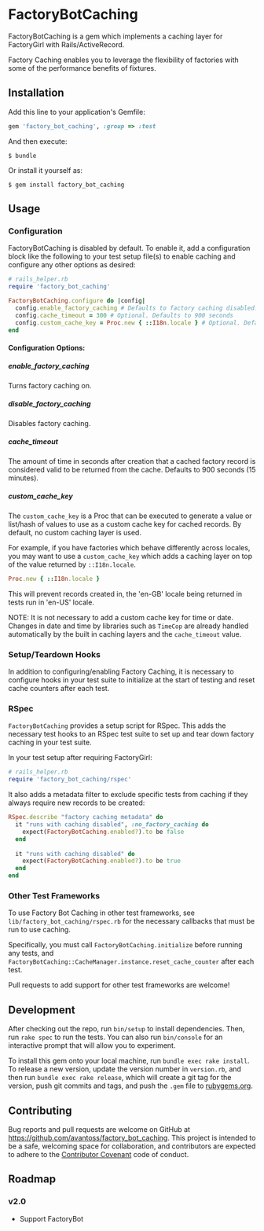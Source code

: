 # FactoryBotCaching

FactoryBotCaching is a gem which implements a caching layer for FactoryGirl with Rails/ActiveRecord.

Factory Caching enables you to leverage the flexibility of factories with some of the performance benefits
of fixtures. 

## Installation

Add this line to your application's Gemfile:

```ruby
gem 'factory_bot_caching', :group => :test
```

And then execute:

    $ bundle

Or install it yourself as:

    $ gem install factory_bot_caching

## Usage

### Configuration

FactoryBotCaching is disabled by default.  To enable it, add a configuration block like the following to your test 
setup file(s) to enable caching and configure any other options as desired:

```ruby
# rails_helper.rb 
require 'factory_bot_caching'

FactoryBotCaching.configure do |config|
  config.enable_factory_caching # Defaults to factory caching disabled.
  config.cache_timeout = 300 # Optional. Defaults to 900 seconds
  config.custom_cache_key = Proc.new { ::I18n.locale } # Optional. Defaults to nil / no custom caching layer.
end
```

#### Configuration Options:

##### enable_factory_caching

Turns factory caching on.

##### disable_factory_caching

Disables factory caching.

##### cache_timeout

The amount of time in seconds after creation that a cached factory record is considered valid to be returned from 
the cache. Defaults to 900 seconds (15 minutes).

##### custom_cache_key

The `custom_cache_key` is a Proc that can be executed to generate a value or list/hash of values to use as a custom
 cache key for cached records.  By default, no custom caching layer is used.
 
For example, if you have factories which behave differently across locales, you may want to use a `custom_cache_key` which
adds a caching layer on top of the value returned by `::I18n.locale`.

```ruby
Proc.new { ::I18n.locale }
```

This will prevent records created in, the 'en-GB' locale being returned in tests run in 'en-US' locale.

NOTE: It is not necessary to add a custom cache key for time or date.  Changes in date and time by libraries such as
`TimeCop` are already handled automatically by the built in caching layers and the `cache_timeout` value.

### Setup/Teardown Hooks

In addition to configuring/enabling Factory Caching, it is necessary to configure hooks in your test suite to initialize
at the start of testing and reset cache counters after each test.
 
### RSpec

`FactoryBotCaching` provides a setup script for RSpec. This adds the necessary test hooks to an RSpec test suite to set 
up and tear down factory caching in your test suite.

In your test setup after requiring FactoryGirl:

```ruby
# rails_helper.rb
require 'factory_bot_caching/rspec'
```

It also adds a metadata filter to exclude specific tests from caching if they always require new records to be created:

```ruby
RSpec.describe "factory caching metadata" do
  it "runs with caching disabled", :no_factory_caching do
    expect(FactoryBotCaching.enabled?).to be false
  end
  
  it "runs with caching disabled" do
    expect(FactoryBotCaching.enabled?).to be true
  end
end
```

### Other Test Frameworks

To use Factory Bot Caching in other test frameworks, see `lib/factory_bot_caching/rspec.rb` for the necessary callbacks
that must be run to use caching.

Specifically, you must call `FactoryBotCaching.initialize` before running any tests, and 
`FactoryBotCaching::CacheManager.instance.reset_cache_counter` after each test.

Pull requests to add support for other test frameworks are welcome! 

## Development

After checking out the repo, run `bin/setup` to install dependencies. Then, run `rake spec` to run the tests. You can also run `bin/console` for an interactive prompt that will allow you to experiment.

To install this gem onto your local machine, run `bundle exec rake install`. To release a new version, update the version number in `version.rb`, and then run `bundle exec rake release`, which will create a git tag for the version, push git commits and tags, and push the `.gem` file to [rubygems.org](https://rubygems.org).

## Contributing

Bug reports and pull requests are welcome on GitHub at https://github.com/avantoss/factory_bot_caching. This project is intended to be a safe, welcoming space for collaboration, and contributors are expected to adhere to the [Contributor Covenant](http://contributor-covenant.org) code of conduct.

## Roadmap

### v2.0
* Support FactoryBot
